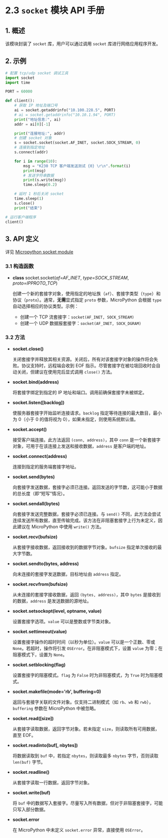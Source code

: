 # 2.3 `socket` 模块 API 手册

## 1. 概述

该模块封装了 `socket` 库，用户可以通过调用 `socket` 库进行网络应用程序开发。

## 2. 示例

```python
# 配置 tcp/udp socket 调试工具
import socket
import time

PORT = 60000

def client():
    # 获取 IP 地址及端口号
    ai = socket.getaddrinfo("10.100.228.5", PORT)
    # ai = socket.getaddrinfo("10.10.1.94", PORT)
    print("地址信息:", ai)
    addr = ai[0][-1]

    print("连接地址:", addr)
    # 创建 socket 对象
    s = socket.socket(socket.AF_INET, socket.SOCK_STREAM, 0)
    # 连接到指定地址
    s.connect(addr)

    for i in range(10):
        msg = "K230 TCP 客户端发送测试 {0} \r\n".format(i)
        print(msg)
        # 发送字符串数据
        print(s.write(msg))
        time.sleep(0.2)

    # 延时 1 秒后关闭 socket
    time.sleep(1)
    s.close()
    print("结束")

# 运行客户端程序
client()
```

## 3. API 定义

详见 [Micropython socket module](https://docs.micropython.org/en/latest/library/socket.html)

### 3.1 构造函数

- **class** socket.socket(*af=AF_INET*, *type=SOCK_STREAM*, *proto=IPPROTO_TCP*)  

  创建一个新的套接字对象，使用指定的地址族（`af`）、套接字类型（`type`）和协议（`proto`）。通常，**无需**显式指定 `proto` 参数，MicroPython 会根据 `type` 自动选择相应的协议类型。示例：
  - 创建一个 TCP 流套接字：`socket(AF_INET, SOCK_STREAM)`
  - 创建一个 UDP 数据报套接字：`socket(AF_INET, SOCK_DGRAM)`

### 3.2 方法

- **socket.close()**

  关闭套接字并释放其相关资源。关闭后，所有对该套接字对象的操作将会失败。协议支持时，远程端会收到 EOF 指示。尽管套接字在被垃圾回收时会自动关闭，但建议在使用完后显式调用 `close()` 方法。

- **socket.bind(address)**

  将套接字绑定到指定的 IP 地址和端口。调用前确保套接字未被绑定。

- **socket.listen([backlog])**

  使服务器套接字开始监听连接请求。`backlog` 指定等待连接的最大数目，最小为 0（小于 0 的值将视为 0），如果未指定，则使用系统默认值。

- **socket.accept()**

  接受客户端连接。此方法返回 `(conn, address)`，其中 `conn` 是一个新套接字对象，可用于在该连接上发送和接收数据，`address` 是客户端的地址。

- **socket.connect(address)**

  连接到指定的服务端套接字地址。

- **socket.send(bytes)**

  向套接字发送数据，套接字必须已连接。返回发送的字节数，这可能小于数据的总长度（即“短写”情况）。

- **socket.sendall(bytes)**

  向套接字发送完整数据，套接字必须已连接。与 `send()` 不同，此方法会尝试连续发送所有数据，直至传输完成。该方法在非阻塞套接字上行为未定义，因此建议在 MicroPython 中使用 `write()` 方法。

- **socket.recv(bufsize)**

  从套接字接收数据，返回接收到的数据字节对象。`bufsize` 指定单次接收的最大字节数。

- **socket.sendto(bytes, address)**

  向未连接的套接字发送数据，目标地址由 `address` 指定。

- **socket.recvfrom(bufsize)**

  从未连接的套接字接收数据，返回 `(bytes, address)`，其中 `bytes` 是接收到的数据，`address` 是发送数据的源地址。

- **socket.setsockopt(level, optname, value)**

  设置套接字选项。`value` 可以是整数或字节类对象。

- **socket.settimeout(value)**

  设置套接字操作的超时时间（以秒为单位）。`value` 可以是一个正数、零或 `None`。若超时，操作将引发 `OSError`。在非阻塞模式下，设置 `value` 为零；在阻塞模式下，设置为 `None`。

- **socket.setblocking(flag)**

  设置套接字的阻塞模式。`flag` 为 `False` 时为非阻塞模式，为 `True` 时为阻塞模式。

- **socket.makefile(mode='rb', buffering=0)**

  返回与套接字关联的文件对象。仅支持二进制模式（如 `rb`、`wb` 和 `rwb`），`buffering` 参数在 MicroPython 中被忽略。

- **socket.read([size])**

  从套接字读取数据，返回字节对象。若未指定 `size`，则读取所有可用数据，直至 EOF。

- **socket.readinto(buf[, nbytes])**

  将数据读取到 `buf` 中，若指定 `nbytes`，则读取最多 `nbytes` 字节，否则读取 `len(buf)` 字节。

- **socket.readline()**

  从套接字读取一行数据，返回字节对象。

- **socket.write(buf)**

  将 `buf` 中的数据写入套接字。尽量写入所有数据，但对于非阻塞套接字，可能只写入部分数据。

- **socket.error**

  在 MicroPython 中未定义 `socket.error` 异常，直接使用 `OSError`。
  